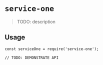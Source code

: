 # `service-one`

> TODO: description

## Usage

```
const serviceOne = require('service-one');

// TODO: DEMONSTRATE API
```

